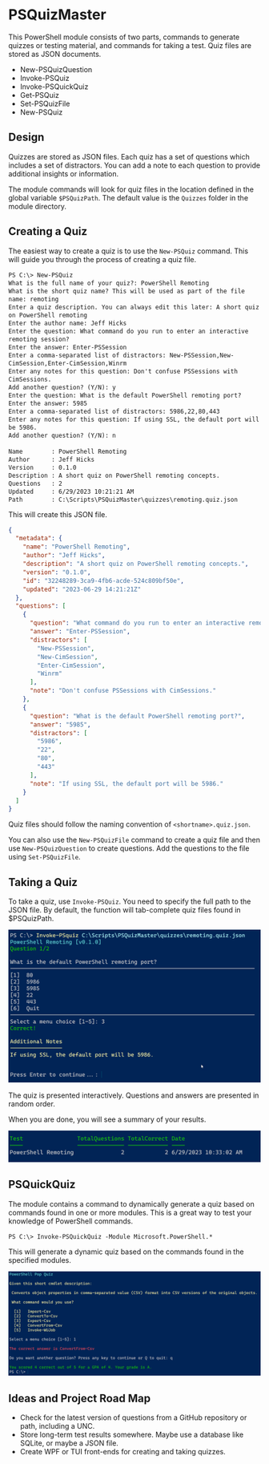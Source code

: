 # PSQuizMaster

This PowerShell module consists of two parts, commands to generate quizzes or testing material, and commands for taking a test. Quiz files are stored as JSON documents.

+ New-PSQuizQuestion
+ Invoke-PSQuiz
+ Invoke-PSQuickQuiz
+ Get-PSQuiz
+ Set-PSQuizFile
+ New-PSQuiz

## Design

Quizzes are stored as JSON files. Each quiz has a set of questions which includes a set of distractors. You can add a note to each question to provide additional insights or information.

The module commands will look for quiz files in the location defined in the global variable `$PSQuizPath`. The default value is the `Quizzes` folder in the module directory.

## Creating a Quiz

The easiest way to create a quiz is to use the `New-PSQuiz` command. This will guide you through the process of creating a quiz file.

```dos
PS C:\> New-PSQuiz
What is the full name of your quiz?: PowerShell Remoting
What is the short quiz name? This will be used as part of the file name: remoting
Enter a quiz description. You can always edit this later: A short quiz on PowerShell remoting
Enter the author name: Jeff Hicks
Enter the question: What command do you run to enter an interactive remoting session?
Enter the answer: Enter-PSSession
Enter a comma-separated list of distractors: New-PSSession,New-CimSession,Enter-CimSession,Winrm
Enter any notes for this question: Don't confuse PSSessions with CimSessions.
Add another question? (Y/N): y
Enter the question: What is the default PowerShell remoting port?
Enter the answer: 5985
Enter a comma-separated list of distractors: 5986,22,80,443
Enter any notes for this question: If using SSL, the default port will be 5986.
Add another question? (Y/N): n

Name        : PowerShell Remoting
Author      : Jeff Hicks
Version     : 0.1.0
Description : A short quiz on PowerShell remoting concepts.
Questions   : 2
Updated     : 6/29/2023 10:21:21 AM
Path        : C:\Scripts\PSQuizMaster\quizzes\remoting.quiz.json
```

This will create this JSON file.

```json
{
  "metadata": {
    "name": "PowerShell Remoting",
    "author": "Jeff Hicks",
    "description": "A short quiz on PowerShell remoting concepts.",
    "version": "0.1.0",
    "id": "32248289-3ca9-4fb6-acde-524c809bf50e",
    "updated": "2023-06-29 14:21:21Z"
  },
  "questions": [
    {
      "question": "What command do you run to enter an interactive remoting session?",
      "answer": "Enter-PSSession",
      "distractors": [
        "New-PSSession",
        "New-CimSession",
        "Enter-CimSession",
        "Winrm"
      ],
      "note": "Don't confuse PSSessions with CimSessions."
    },
    {
      "question": "What is the default PowerShell remoting port?",
      "answer": "5985",
      "distractors": [
        "5986",
        "22",
        "80",
        "443"
      ],
      "note": "If using SSL, the default port will be 5986."
    }
  ]
}
```

Quiz files should follow the naming convention of `<shortname>.quiz.json`.

You can also use the `New-PSQuizFile` command to create a quiz file and then use `New-PSQuizQuestion` to create questions. Add the questions to the file using `Set-PSQuizFile`.

## Taking a Quiz

To take a quiz, use `Invoke-PSQuiz`. You need to specify the full path to the JSON file. By default, the function will tab-complete quiz files found in $PSQuizPath.

![Invoke-PSQuiz](assets/Invoke-PSQuiz.png)

The quiz is presented interactively. Questions and answers are presented in random order.

When you are done, you will see a summary of your results.

![Quiz results](assets/quiz-results.png)

## PSQuickQuiz

The module contains a command to dynamically generate a quiz based on commands found in one or more modules. This is a great way to test your knowledge of PowerShell commands.

```dos
PS C:\> Invoke-PSQuickQuiz -Module Microsoft.PowerShell.*
```

This will generate a dynamic quiz based on the commands found in the specified modules.

![PSQuickQuiz](assets/psquickquiz.png)

## Ideas and Project Road Map

+ Check for the latest version of questions from a GitHub repository or path, including a UNC.
+ Store long-term test results somewhere. Maybe use a database like SQLite, or maybe a JSON file.
+ Create WPF or TUI front-ends for creating and taking quizzes.
